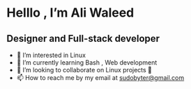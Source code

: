 # Helllo , I’m Ali Waleed 
## Designer and Full-stack developer 
- 👀 I’m interested in Linux
- 🌱 I’m currently learning Bash , Web development 
- 💞️ I’m looking to collaborate on Linux projects 🐧 
- 📫 How to reach me by my email at sudobyter@gmail.com


